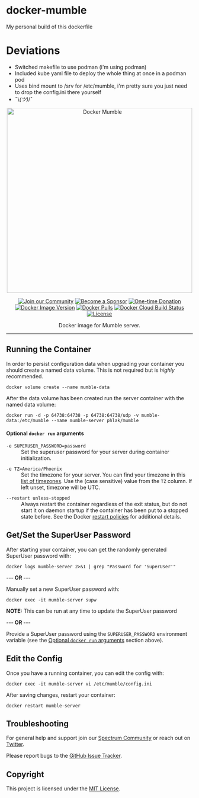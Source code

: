 docker-mumble
=============

My personal build of this dockerfile 

Deviations
=============
- Switched makefile to use podman (i'm using podman)
- Included kube yaml file to deploy the whole thing at once in a podman pod
- Uses bind mount to /srv for /etc/mumble, i'm pretty sure you just need to drop the config.ini there yourself
- ¯\\_(ツ)_/¯

<p align="center">
    <img src="docker-mumble.png" alt="Docker Mumble" width="500">
<p>

<p align="center">
    <a href="https://spectrum.chat/phlaknet"><img src="https://img.shields.io/badge/Join_the-Community-7b16ff.svg?style=for-the-badge" alt="Join our Community"></a>
    <a href="https://github.com/users/PHLAK/sponsorship"><img src="https://img.shields.io/badge/Become_a-Sponsor-cc4195.svg?style=for-the-badge" alt="Become a Sponsor"></a>
    <a href="https://paypal.me/ChrisKankiewicz"><img src="https://img.shields.io/badge/Make_a-Donation-006bb6.svg?style=for-the-badge" alt="One-time Donation"></a>
    <br>
    <a href="https://hub.docker.com/repository/docker/phlak/mumble/tags"><img alt="Docker Image Version" src="https://img.shields.io/docker/v/phlak/mumble?style=flat-square&sort=semver"></a>
    <a href="https://hub.docker.com/repository/docker/phlak/mumble"><img alt="Docker Pulls" src="https://img.shields.io/docker/pulls/phlak/mumble?style=flat-square"></a>
    <a href="https://hub.docker.com/repository/docker/phlak/mumble/builds"><img src="https://img.shields.io/docker/cloud/build/phlak/mumble?style=flat-square" alt="Docker Cloud Build Status"></a>
    <a href="https://github.com/PHLAK/docker-mumble/blob/master/LICENSE"><img src="https://img.shields.io/github/license/PHLAK/docker-mumble?style=flat-square" alt="License"></a>
</p>

<p align="center">
  Docker image for Mumble server.
</p>

---

Running the Container
---------------------

In order to persist configuration data when upgrading your container you should create a named data
volume. This is not required but is _highly_ recommended.

    docker volume create --name mumble-data

After the data volume has been created run the server container with the named data volume:

    docker run -d -p 64738:64738 -p 64738:64738/udp -v mumble-data:/etc/mumble --name mumble-server phlak/mumble

#### Optional `docker run` arguments

<dl>
    <dt><code>-e SUPERUSER_PASSWORD=password</code></dt>
    <dd>Set the superuser password for your server during container initialization.</dd>
</dl>

<dl>
    <dt><code>-e TZ=America/Phoenix</code></dt>
    <dd>Set the timezone for your server. You can find your timezone in this <a href="https://goo.gl/uy1J6q">list of timezones</a>. Use the (case sensitive) value from the <code>TZ</code> column. If left unset, timezone will be UTC.</dd>
</dl>

<dl>
    <dt><code>--restart unless-stopped</code></dt>
    <dd>Always restart the container regardless of the exit status, but do not start it on daemon startup if the container has been put to a stopped state before. See the Docker <a href="https://goo.gl/Y0dlDH">restart policies</a> for additional details.</dd>
</dl>

Get/Set the SuperUser Password
------------------------------

After starting your container, you can get the randomly generated SuperUser password with:

    docker logs mumble-server 2>&1 | grep "Password for 'SuperUser'"

**--- OR ---**

Manually set a new SuperUser password with:

    docker exec -it mumble-server supw

**NOTE:** This can be run at any time to update the SuperUser password

**--- OR ---**

Provide a SuperUser password using the `SUPERUSER_PASSWORD` environment variable (see the [Optional `docker run` arguments](#optional-docker-run-arguments) section above).

Edit the Config
---------------

Once you have a running container, you can edit the config with:

    docker exec -it mumble-server vi /etc/mumble/config.ini

After saving changes, restart your container:

    docker restart mumble-server

Troubleshooting
---------------

For general help and support join our [Spectrum Community](https://spectrum.chat/phlaknet) or reach out on [Twitter](https://twitter.com/PHLAK).

Please report bugs to the [GitHub Issue Tracker](https://github.com/PHLAK/docker-mumble/issues).

Copyright
---------

This project is licensed under the [MIT License](https://github.com/PHLAK/docker-mumble/blob/master/LICENSE).
